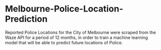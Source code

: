 # Melbourne-Police-Location-Prediction
Reported Police Locations for the City of Melbourne were scraped from the Waze API for a period of 12 months, in order to train a machine learning model that will be able to predict future locations of Police.
